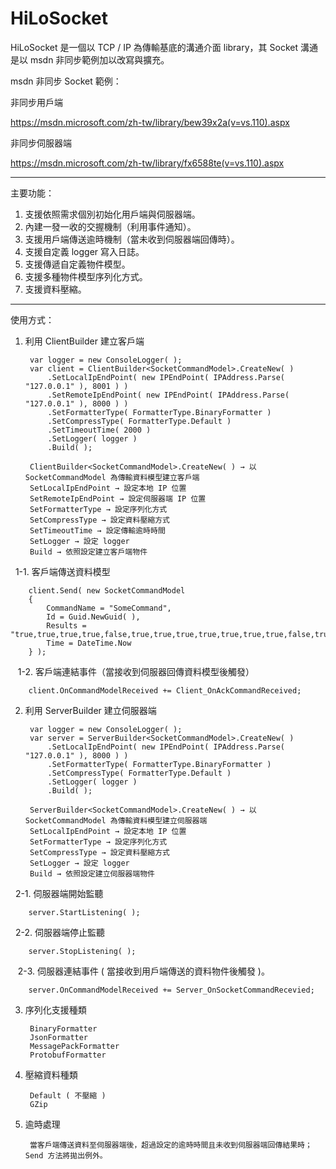 # HiLoSocket
HiLoSocket 是一個以 TCP / IP 為傳輸基底的溝通介面 library，其 Socket 溝通是以 msdn 非同步範例加以改寫與擴充。

msdn 非同步 Socket 範例：

非同步用戶端

https://msdn.microsoft.com/zh-tw/library/bew39x2a(v=vs.110).aspx

非同步伺服器端

https://msdn.microsoft.com/zh-tw/library/fx6588te(v=vs.110).aspx

-------------------------------------------------------------------------------------------------------------
主要功能：
1. 支援依照需求個別初始化用戶端與伺服器端。
2. 內建一發一收的交握機制（利用事件通知）。
3. 支援用戶端傳送逾時機制（當未收到伺服器端回傳時）。
3. 支援自定義 logger 寫入日誌。
5. 支援傳遞自定義物件模型。
6. 支援多種物件模型序列化方式。
7. 支援資料壓縮。

-------------------------------------------------------------------------------------------------------------
使用方式：
1. 利用 ClientBuilder 建立客戶端

        var logger = new ConsoleLogger( );
        var client = ClientBuilder<SocketCommandModel>.CreateNew( )
            .SetLocalIpEndPoint( new IPEndPoint( IPAddress.Parse( "127.0.0.1" ), 8001 ) )
            .SetRemoteIpEndPoint( new IPEndPoint( IPAddress.Parse( "127.0.0.1" ), 8000 ) )
            .SetFormatterType( FormatterType.BinaryFormatter )
            .SetCompressType( FormatterType.Default )
            .SetTimeoutTime( 2000 )
            .SetLogger( logger )
            .Build( );

        ClientBuilder<SocketCommandModel>.CreateNew( ) → 以 SocketCommandModel 為傳輸資料模型建立客戶端
        SetLocalIpEndPoint → 設定本地 IP 位置
        SetRemoteIpEndPoint → 設定伺服器端 IP 位置
        SetFormatterType → 設定序列化方式
        SetCompressType → 設定資料壓縮方式
        SetTimeoutTime → 設定傳輸逾時時間
        SetLogger → 設定 logger
        Build → 依照設定建立客戶端物件

    1-1. 客戶端傳送資料模型

        client.Send( new SocketCommandModel
        {
            CommandName = "SomeCommand",
            Id = Guid.NewGuid( ),
            Results = "true,true,true,true,false,true,true,true,true,true,true,true,false,true,true,true",
            Time = DateTime.Now
        } );

    1-2. 客戶端連結事件（當接收到伺服器回傳資料模型後觸發）

        client.OnCommandModelReceived += Client_OnAckCommandReceived;
        
2. 利用 ServerBuilder 建立伺服器端

        var logger = new ConsoleLogger( );
        var server = ServerBuilder<SocketCommandModel>.CreateNew( )
            .SetLocalIpEndPoint( new IPEndPoint( IPAddress.Parse( "127.0.0.1" ), 8000 ) )
            .SetFormatterType( FormatterType.BinaryFormatter )
            .SetCompressType( FormatterType.Default )
            .SetLogger( logger )
            .Build( );

        ServerBuilder<SocketCommandModel>.CreateNew( ) → 以 SocketCommandModel 為傳輸資料模型建立伺服器端
        SetLocalIpEndPoint → 設定本地 IP 位置
        SetFormatterType → 設定序列化方式
        SetCompressType → 設定資料壓縮方式
        SetLogger → 設定 logger
        Build → 依照設定建立伺服器端物件

    2-1. 伺服器端開始監聽

        server.StartListening( );

    2-2. 伺服器端停止監聽

        server.StopListening( );

    2-3. 伺服器連結事件 ( 當接收到用戶端傳送的資料物件後觸發 )。

        server.OnCommandModelReceived += Server_OnSocketCommandRecevied;
        
3. 序列化支援種類
        
        BinaryFormatter
        JsonFormatter
        MessagePackFormatter
        ProtobufFormatter
        
4. 壓縮資料種類

        Default ( 不壓縮 )
        GZip

5. 逾時處理

        當客戶端傳送資料至伺服器端後，超過設定的逾時時間且未收到伺服器端回傳結果時；Send 方法將拋出例外。
